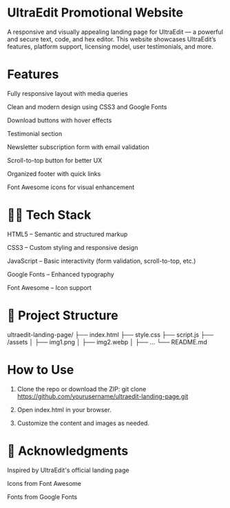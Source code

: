 # UltraEdit Promotional Website
A responsive and visually appealing landing page for UltraEdit — a powerful and secure text, code, and hex
 editor. This website showcases UltraEdit’s features, platform support, licensing model, user testimonials, and
  more.

  #  Features
  Fully responsive layout with media queries

Clean and modern design using CSS3 and Google Fonts

Download buttons with hover effects

Testimonial section

Newsletter subscription form with email validation

Scroll-to-top button for better UX

Organized footer with quick links

Font Awesome icons for visual enhancement

# 🧑‍💻 Tech Stack
HTML5 – Semantic and structured markup

CSS3 – Custom styling and responsive design

JavaScript – Basic interactivity (form validation, scroll-to-top, etc.)

Google Fonts – Enhanced typography

Font Awesome – Icon support

# 📁 Project Structure

ultraedit-landing-page/
├── index.html
├── style.css
├── script.js
├── /assets
│   ├── img1.png
│   ├── img2.webp
│   ├── ...
└── README.md

#  How to Use
1. Clone the repo or download the ZIP:
git clone https://github.com/yourusername/ultraedit-landing-page.git

2. Open index.html in your browser.
3. Customize the content and images as needed.

# 🙌 Acknowledgments
Inspired by UltraEdit's official landing page

Icons from Font Awesome

Fonts from Google Fonts